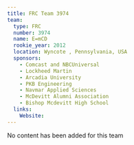 ```yaml
---
title: FRC Team 3974
team:
  type: FRC
  number: 3974
  name: E=mCD
  rookie_year: 2012
  location: Wyncote , Pennsylvania, USA
  sponsors:
    - Comcast and NBCUniversal
    - Lockheed Martin
    - Arcadia University
    - PKB Engineering
    - Navmar Applied Sciences
    - McDevitt Alumni Association
    - Bishop Mcdevitt High School
  links:
    Website: 
---
```

No content has been added for this team